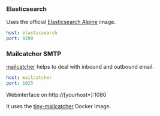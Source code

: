 
### Elasticsearch
Uses the official [Elasticsearch Alpine](https://hub.docker.com/_/elasticsearch) image.
```yml
host: elasticsearch
port: 9200
```

### Mailcatcher SMTP
[mailcatcher](https://rubygems.org/gems/mailcatcher/) helps to deal with inbound and outbound email.
```yml
host: mailcatcher
port: 1025
```

Webinterface on http://[yourhost*]:1080

It uses the [tiny-mailcatcher](https://github.com/datadarius/tiny-mailcatcher) Docker Image.
